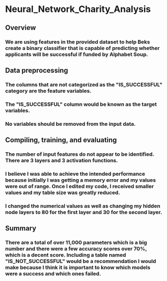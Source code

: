 # Neural_Network_Charity_Analysis
## Overview
### We are using features in the provided dataset to help Beks create a binary classifier that is capable of predicting whether applicants will be successful if funded by Alphabet Soup.
## Data preprocessing
### The columns that are not categorized as the "IS_SUCCESSFUL" category are the feature variables.
### The "IS_SUCCESSFUL" column would be known as the target variables.
### No variables should be removed from the input data.
## Compiling, training, and evaluating
### The number of input features do not appear to be identified. There are 3 layers and 3 activation functions.
### I believe I was able to achieve the intended performance because initially I was getting a memory error and my values were out of range. Once I edited my code, I received smaller values and my table size was greatly reduced.
### I changed the numerical values as well as changing my hidden node layers to 80 for the first layer and 30 for the second layer.
## Summary
### There are a total of over 11,000 parameters which is a big number and there were a few accuracy scores over 70%, which is a decent score. Including a table named "IS_NOT_SUCCESSFUL" would be a recommendation I would make because I think it is important to know which models were a success and which ones failed.
